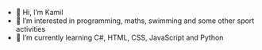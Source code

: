 - 👋 Hi, I’m Kamil
- 👀 I’m interested in programming, maths, swimming and some other sport activities
- 🌱 I’m currently learning C#, HTML, CSS, JavaScript and Python

<!---
KamilKula5/KamilKula5 is a ✨ special ✨ repository because its `README.md` (this file) appears on your GitHub profile.
You can click the Preview link to take a look at your changes.
--->
